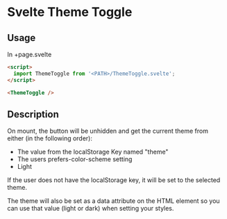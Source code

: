 # Svelte Theme Toggle

## Usage

In +page.svelte
```html
<script>
  import ThemeToggle from '<PATH>/ThemeToggle.svelte';
</script>

<ThemeToggle />
```

## Description

On mount, the button will be unhidden and get the current theme from either (in the following order):
- The value from the localStorage Key named "theme"
- The users prefers-color-scheme setting
- Light

If the user does not have the localStorage key, it will be set to the selected theme.

The theme will also be set as a data attribute on the HTML element so you can use that value (light or dark) when setting your styles.